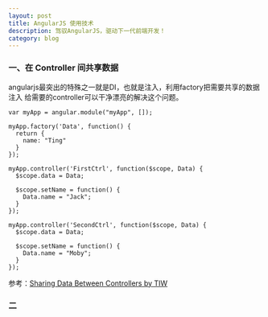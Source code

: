 ```yaml
---
layout: post
title: AngularJS 使用技术
description: 驾驭AngularJS，驱动下一代前端开发！
category: blog
---
```


### 一、在 Controller 间共享数据

angularjs最突出的特殊之一就是DI，也就是注入，利用factory把需要共享的数据注入
给需要的controller可以干净漂亮的解决这个问题。

    var myApp = angular.module("myApp", []);
    
    myApp.factory('Data', function() {
      return {
        name: "Ting"
      }
    });
    
    myApp.controller('FirstCtrl', function($scope, Data) {
      $scope.data = Data;
    
      $scope.setName = function() {
        Data.name = "Jack";
      }
    });
    
    myApp.controller('SecondCtrl', function($scope, Data) {
      $scope.data = Data;
    
      $scope.setName = function() {
        Data.name = "Moby";
      }
    });
    
参考：[Sharing Data Between Controllers by TIW](https://github.com/tiw/angularjs-tutorial/blob/master/sharing-data-between-controllers.markdown)

### 二

[Beetaa]:    http://beetaa.com  "Beetaa"
